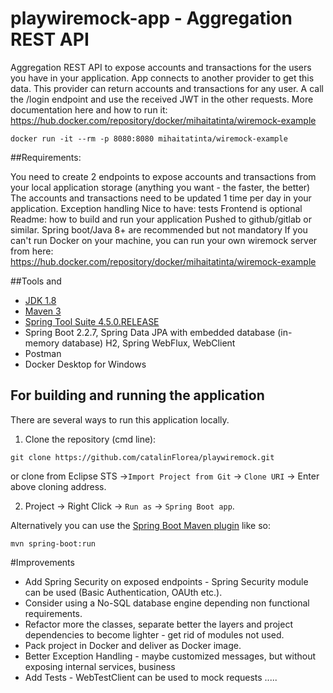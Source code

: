 # playwiremock-app - Aggregation REST API

Aggregation REST API to expose accounts and transactions for the users you have in your application. App connects to another provider to get this data. 
This provider can return accounts and transactions for any user. A call the /login endpoint and use the received JWT in the other requests. 
More documentation here and how to run it: https://hub.docker.com/repository/docker/mihaitatinta/wiremock-example

```shell
docker run -it --rm -p 8080:8080 mihaitatinta/wiremock-example
```

##Requirements:

You need to create 2 endpoints to expose accounts and transactions from your local application storage (anything you want - the faster, the better)
The accounts and transactions need to be updated 1 time per day in your application.
Exception handling
Nice to have: tests
Frontend is optional
Readme: how to build and run your application
Pushed to github/gitlab or similar.
Spring boot/Java 8+ are recommended but not mandatory
If you can't run Docker on your machine, you can run your own wiremock server from here: https://hub.docker.com/repository/docker/mihaitatinta/wiremock-example

##Tools and 

* [JDK 1.8](http://www.oracle.com/technetwork/java/javase/downloads/jdk8-downloads-2133151.html)
* [Maven 3](https://maven.apache.org)
* [Spring Tool Suite 4.5.0.RELEASE](https://spring.io/tools) 
* Spring Boot 2.2.7, Spring Data JPA with embedded database (in-memory database) H2, Spring WebFlux, WebClient
* Postman
* Docker Desktop for Windows
 
## For building and running the application
There are several ways to run this application locally.

1. Clone the repository (cmd line):

```shell
git clone https://github.com/catalinFlorea/playwiremock.git
```
or clone from Eclipse STS ->`Import Project from Git` -> `Clone URI` -> Enter above cloning address.


2. Project -> Right Click -> `Run as` -> `Spring Boot app`.

Alternatively you can use the [Spring Boot Maven plugin](https://docs.spring.io/spring-boot/docs/current/reference/html/build-tool-plugins-maven-plugin.html) like so:

```shell
mvn spring-boot:run
```

#Improvements
* Add Spring Security on exposed endpoints - Spring Security module can be used (Basic Authentication, OAUth etc.).
* Consider using a No-SQL database engine depending non functional requirements.
* Refactor more the classes, separate better the layers and project dependencies to become lighter - get rid of modules not used.
* Pack project in Docker and deliver as Docker image.
* Better Exception Handling - maybe customized messages, but without exposing internal services, business
* Add Tests - WebTestClient can be used to mock requests
.....
